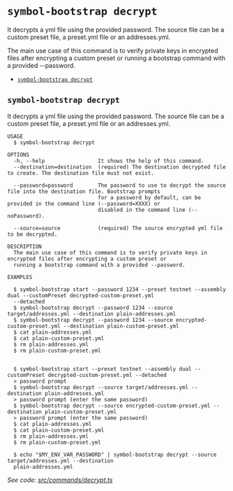 `symbol-bootstrap decrypt`
==========================

It decrypts a yml file using the provided password. The source file can be a custom preset file, a preset.yml file or an addresses.yml.

The main use case of this command is to verify private keys in encrypted files after encrypting a custom preset or running a bootstrap command with a provided --password.

* [`symbol-bootstrap decrypt`](#symbol-bootstrap-decrypt)

## `symbol-bootstrap decrypt`

It decrypts a yml file using the provided password. The source file can be a custom preset file, a preset.yml file or an addresses.yml.

```
USAGE
  $ symbol-bootstrap decrypt

OPTIONS
  -h, --help                 It shows the help of this command.
  --destination=destination  (required) The destination decrypted file to create. The destination file must not exist.

  --password=password        The password to use to decrypt the source file into the destination file. Bootstrap prompts
                             for a password by default, can be provided in the command line (--password=XXXX) or
                             disabled in the command line (--noPassword).

  --source=source            (required) The source encrypted yml file to be decrypted.

DESCRIPTION
  The main use case of this command is to verify private keys in encrypted files after encrypting a custom preset or 
  running a bootstrap command with a provided --password.

EXAMPLES

  $ symbol-bootstrap start --password 1234 --preset testnet --assembly dual --customPreset decrypted-custom-preset.yml 
  --detached
  $ symbol-bootstrap decrypt --password 1234 --source target/addresses.yml --destination plain-addresses.yml
  $ symbol-bootstrap decrypt --password 1234 --source encrypted-custom-preset.yml --destination plain-custom-preset.yml
  $ cat plain-addresses.yml
  $ cat plain-custom-preset.yml
  $ rm plain-addresses.yml
  $ rm plain-custom-preset.yml
        

  $ symbol-bootstrap start --preset testnet --assembly dual --customPreset decrypted-custom-preset.yml --detached
  > password prompt
  $ symbol-bootstrap decrypt --source target/addresses.yml --destination plain-addresses.yml
  > password prompt (enter the same password)
  $ symbol-bootstrap decrypt --source encrypted-custom-preset.yml --destination plain-custom-preset.yml
  > password prompt (enter the same password)
  $ cat plain-addresses.yml
  $ cat plain-custom-preset.yml
  $ rm plain-addresses.yml
  $ rm plain-custom-preset.yml

  $ echo "$MY_ENV_VAR_PASSWORD" | symbol-bootstrap decrypt --source target/addresses.yml --destination 
  plain-addresses.yml
```

_See code: [src/commands/decrypt.ts](https://github.com/nemtech/symbol-bootstrap/blob/v1.0.2/src/commands/decrypt.ts)_
